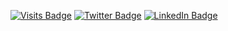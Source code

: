 [![Visits Badge](https://badges.pufler.dev/visits/9pepsi/9pepsi)](https://gihub.com/9pepsi)
[![Twitter Badge](https://img.shields.io/badge/Twitter-Profile-informational?style=flat&logo=twitter&logoColor=white&color=1CA2F1)](https://twitter.com/9bepis)
[![LinkedIn Badge](https://img.shields.io/badge/LinkedIn-Profile-informational?style=flat&logo=linkedin&logoColor=white&color=0D76A8)](https://www.linkedin.com/in/mjpepsi/)
